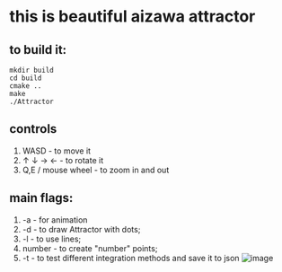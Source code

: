 # this is beautiful aizawa attractor

## to build it:
```
mkdir build
cd build
cmake ..
make
./Attractor
```
## controls
1. WASD - to move it
2. ↑ ↓ → ← - to rotate it
3. Q,E / mouse wheel - to zoom in and out
## main flags: 
1. -a - for animation 
2. -d - to draw Attractor with dots; 
3. -l - to use lines;
4. number - to create "number" points;
5. -t - to test different integration methods and save it to json
![image](https://github.com/user-attachments/assets/e2b79273-3e3e-4f8e-984f-8186d27cdeef)
